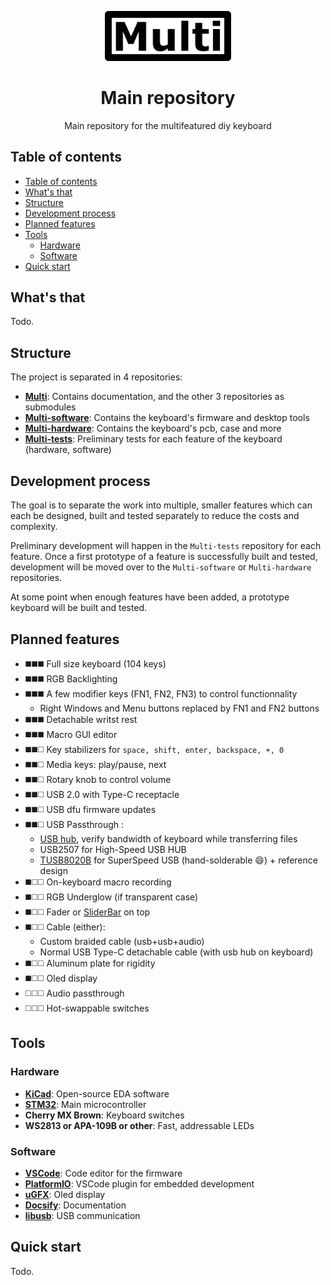 <p align="center">
  <a href="https://github.com/Multi-keyboard/Multi">
    <img src="docs/resources/logo.png" width="40%">
  </a>
  <h1 align="center"">Main repository</h1>

  <p align="center">
    Main repository for the multifeatured diy keyboard
  </p>
</p>

## Table of contents

- [Table of contents](#table-of-contents)
- [What's that](#whats-that)
- [Structure](#structure)
- [Development process](#development-process)
- [Planned features](#planned-features)
- [Tools](#tools)
  - [Hardware](#hardware)
  - [Software](#software)
- [Quick start](#quick-start)

## What's that

Todo.

## Structure

The project is separated in 4 repositories:

- **[Multi](https://github.com/Multi-keyboard/Multi)**: Contains documentation, and the other 3 repositories as submodules
- **[Multi-software](https://github.com/Multi-keyboard/Multi-software)**: Contains the keyboard's firmware and desktop tools
- **[Multi-hardware](https://github.com/Multi-keyboard/Multi-hardware)**: Contains the keyboard's pcb, case and more
- **[Multi-tests](https://github.com/Multi-keyboard/Multi-tests)**: Preliminary tests for each feature of the keyboard (hardware, software)

## Development process

The goal is to separate the work into multiple, smaller features which can each be designed, built and tested separately to reduce the costs and complexity.

Preliminary development will happen in the `Multi-tests` repository for each feature. Once a first prototype of a feature is successfully built and tested, development will be moved over to the `Multi-software` or `Multi-hardware` repositories.

At some point when enough features have been added, a prototype keyboard will be built and tested.

## Planned features

- :black_medium_square::black_medium_square::black_medium_square: Full size keyboard (104 keys)
- :black_medium_square::black_medium_square::black_medium_square: RGB Backlighting
- :black_medium_square::black_medium_square::black_medium_square: A few modifier keys (FN1, FN2, FN3) to control functionnality
  - Right Windows and Menu buttons replaced by FN1 and FN2 buttons
- :black_medium_square::black_medium_square::black_medium_square: Detachable writst rest
- :black_medium_square::black_medium_square::black_medium_square: Macro GUI editor
- :black_medium_square::black_medium_square::white_medium_square: Key stabilizers for `space, shift, enter, backspace, +, 0`
- :black_medium_square::black_medium_square::white_medium_square: Media keys: play/pause, next
- :black_medium_square::black_medium_square::white_medium_square: Rotary knob to control volume
- :black_medium_square::black_medium_square::white_medium_square: USB 2.0 with Type-C receptacle
- :black_medium_square::black_medium_square::white_medium_square: USB dfu firmware updates
- :black_medium_square::black_medium_square::white_medium_square: USB Passthrough :
  - [USB hub](https://hackaday.io/project/160872-4-port-usb-hub-in-a-square-inch), verify bandwidth of keyboard while transferring files
  - USB2507 for High-Speed USB HUB
  - [TUSB8020B](http://www.ti.com/product/TUSB8020B/toolssoftware) for SuperSpeed USB (hand-solderable :smile:) + reference design
- :black_medium_square::white_medium_square::white_medium_square: On-keyboard macro recording
- :black_medium_square::white_medium_square::white_medium_square: RGB Underglow (if transparent case)
- :black_medium_square::white_medium_square::white_medium_square: Fader or [SliderBar](https://github.com/Haellsigh/SliderBar) on top
- :black_medium_square::white_medium_square::white_medium_square: Cable (either):
  - Custom braided cable (usb+usb+audio)
  - Normal USB Type-C detachable cable (with usb hub on keyboard)
- :black_medium_square::white_medium_square::white_medium_square: Aluminum plate for rigidity
- :black_medium_square::white_medium_square::white_medium_square: Oled display
- :white_medium_square::white_medium_square::white_medium_square: Audio passthrough
- :white_medium_square::white_medium_square::white_medium_square: Hot-swappable switches

## Tools

### Hardware

- **[KiCad](https://kicad-pcb.org/)**: Open-source EDA software
- **[STM32](https://www.st.com/en/microcontrollers-microprocessors/stm32-32-bit-arm-cortex-mcus.html)**: Main microcontroller
- **Cherry MX Brown**: Keyboard switches
- **WS2813 or APA-109B or other**: Fast, addressable LEDs

### Software

- **[VSCode](https://code.visualstudio.com/)**: Code editor for the firmware
- **[PlatformIO](https://platformio.org/)**: VSCode plugin for embedded development
- **[uGFX](https://ugfx.io/)**: Oled display
- **[Docsify](https://docsify.js.org/)**: Documentation
- **[libusb](https://libusb.info/)**: USB communication

## Quick start

Todo.
